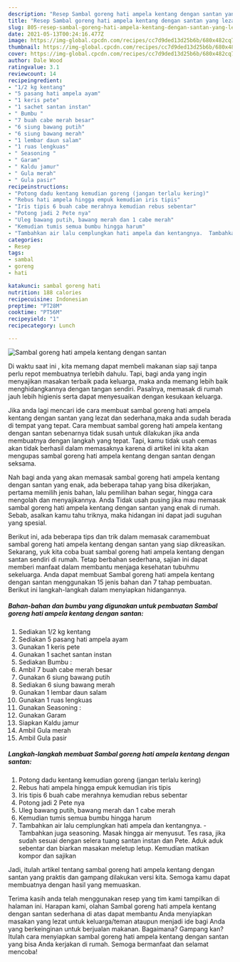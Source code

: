 ```yaml
---
description: "Resep Sambal goreng hati ampela kentang dengan santan yang lezat Untuk Jualan"
title: "Resep Sambal goreng hati ampela kentang dengan santan yang lezat Untuk Jualan"
slug: 805-resep-sambal-goreng-hati-ampela-kentang-dengan-santan-yang-lezat-untuk-jualan
date: 2021-05-13T00:24:16.477Z
image: https://img-global.cpcdn.com/recipes/cc7d9ded13d25b6b/680x482cq70/sambal-goreng-hati-ampela-kentang-dengan-santan-foto-resep-utama.jpg
thumbnail: https://img-global.cpcdn.com/recipes/cc7d9ded13d25b6b/680x482cq70/sambal-goreng-hati-ampela-kentang-dengan-santan-foto-resep-utama.jpg
cover: https://img-global.cpcdn.com/recipes/cc7d9ded13d25b6b/680x482cq70/sambal-goreng-hati-ampela-kentang-dengan-santan-foto-resep-utama.jpg
author: Dale Wood
ratingvalue: 3.1
reviewcount: 14
recipeingredient:
- "1/2 kg kentang"
- "5 pasang hati ampela ayam"
- "1 keris pete"
- "1 sachet santan instan"
- " Bumbu "
- "7 buah cabe merah besar"
- "6 siung bawang putih"
- "6 siung bawang merah"
- "1 lembar daun salam"
- "1 ruas lengkuas"
- " Seasoning "
- " Garam"
- " Kaldu jamur"
- " Gula merah"
- " Gula pasir"
recipeinstructions:
- "Potong dadu kentang kemudian goreng (jangan terlalu kering)"
- "Rebus hati ampela hingga empuk kemudian iris tipis"
- "Iris tipis 6 buah cabe merahnya kemudian rebus sebentar"
- "Potong jadi 2 Pete nya"
- "Uleg bawang putih, bawang merah dan 1 cabe merah"
- "Kemudian tumis semua bumbu hingga harum"
- "Tambahkan air lalu cemplungkan hati ampela dan kentangnya.  Tambahkan juga seasoning. Masak hingga air menyusut. Tes rasa, jika sudah sesuai dengan selera tuang santan instan dan Pete. Aduk aduk sebentar dan biarkan masakan meletup letup. Kemudian matikan kompor dan sajikan"
categories:
- Resep
tags:
- sambal
- goreng
- hati

katakunci: sambal goreng hati 
nutrition: 188 calories
recipecuisine: Indonesian
preptime: "PT28M"
cooktime: "PT56M"
recipeyield: "1"
recipecategory: Lunch

---
```



![Sambal goreng hati ampela kentang dengan santan](https://img-global.cpcdn.com/recipes/cc7d9ded13d25b6b/680x482cq70/sambal-goreng-hati-ampela-kentang-dengan-santan-foto-resep-utama.jpg)

Di waktu  saat ini , kita memang dapat membeli makanan siap saji tanpa perlu repot membuatnya terlebih dahulu. Tapi, bagi anda yang ingin menyajikan masakan terbaik pada keluarga, maka anda memang lebih baik menghidangkannya dengan tangan sendiri. Pasalnya, memasak di rumah jauh lebih higienis serta dapat menyesuaikan dengan kesukaan keluarga.

Jika anda lagi mencari ide cara membuat sambal goreng hati ampela kentang dengan santan yang lezat dan sederhana,maka anda sudah berada di tempat yang tepat. Cara membuat sambal goreng hati ampela kentang dengan santan  sebenarnya tidak susah untuk dilakukan jika anda membuatnya dengan langkah yang tepat. Tapi, kamu tidak usah cemas akan tidak berhasil dalam memasaknya 
karena di artikel ini kita akan mengupas sambal goreng hati ampela kentang dengan santan dengan seksama.  



Nah bagi anda yang akan memasak sambal goreng hati ampela kentang dengan santan yang enak, ada beberapa tahap yang bisa dikerjakan, pertama memilih jenis bahan, lalu pemilihan bahan segar, hingga cara mengolah dan menyajikannya. Anda Tidak usah pusing jika mau memasak sambal goreng hati ampela kentang dengan santan yang enak di rumah. Sebab, asalkan kamu  tahu triknya, maka hidangan ini dapat jadi suguhan yang spesial.

Berikut ini, ada beberapa tips dan trik dalam memasak caramembuat sambal goreng hati ampela kentang dengan santan yang siap dikreasikan. Sekarang, yuk kita coba buat sambal goreng hati ampela kentang dengan santan sendiri di rumah. Tetap berbahan sederhana, sajian ini dapat memberi manfaat dalam membantu menjaga kesehatan tubuhmu sekeluarga. Anda dapat membuat Sambal goreng hati ampela kentang dengan santan menggunakan 15 jenis bahan dan 7 tahap pembuatan. Berikut ini langkah-langkah dalam menyiapkan hidangannya.

<!--inarticleads1-->

##### Bahan-bahan dan bumbu yang digunakan untuk pembuatan Sambal goreng hati ampela kentang dengan santan:

1. Sediakan 1/2 kg kentang
1. Sediakan 5 pasang hati ampela ayam
1. Gunakan 1 keris pete
1. Gunakan 1 sachet santan instan
1. Sediakan  Bumbu :
1. Ambil 7 buah cabe merah besar
1. Gunakan 6 siung bawang putih
1. Sediakan 6 siung bawang merah
1. Gunakan 1 lembar daun salam
1. Gunakan 1 ruas lengkuas
1. Gunakan  Seasoning :
1. Gunakan  Garam
1. Siapkan  Kaldu jamur
1. Ambil  Gula merah
1. Ambil  Gula pasir




<!--inarticleads2-->

##### Langkah-langkah membuat Sambal goreng hati ampela kentang dengan santan:

1. Potong dadu kentang kemudian goreng (jangan terlalu kering)
1. Rebus hati ampela hingga empuk kemudian iris tipis
1. Iris tipis 6 buah cabe merahnya kemudian rebus sebentar
1. Potong jadi 2 Pete nya
1. Uleg bawang putih, bawang merah dan 1 cabe merah
1. Kemudian tumis semua bumbu hingga harum
1. Tambahkan air lalu cemplungkan hati ampela dan kentangnya.  - Tambahkan juga seasoning. Masak hingga air menyusut. Tes rasa, jika sudah sesuai dengan selera tuang santan instan dan Pete. Aduk aduk sebentar dan biarkan masakan meletup letup. Kemudian matikan kompor dan sajikan




Jadi, itulah artikel tentang  sambal goreng hati ampela kentang dengan santan  yang praktis dan gampang dilakukan versi kita. Semoga kamu dapat membuatnya dengan hasil yang memuaskan. 

Terima kasih anda telah menggunakan resep yang tim kami tampilkan di halaman ini. Harapan kami, olahan  Sambal goreng hati ampela kentang dengan santan sederhana di atas dapat membantu Anda menyiapkan masakan yang lezat untuk keluarga/teman ataupun menjadi ide bagi Anda yang berkeinginan untuk berjualan makanan. Bagaimana? Gampang kan? Itulah cara menyiapkan sambal goreng hati ampela kentang dengan santan yang bisa Anda kerjakan di rumah. Semoga bermanfaat dan selamat mencoba!

